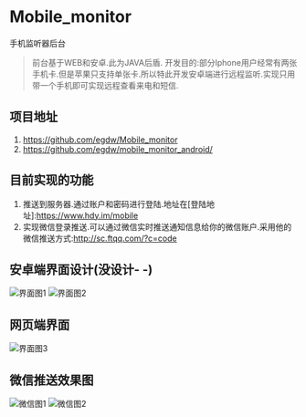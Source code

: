 # Mobile_monitor
手机监听器后台

> 前台基于WEB和安卓.此为JAVA后盾.
> 开发目的:部分Iphone用户经常有两张手机卡.但是苹果只支持单张卡.所以特此开发安卓端进行远程监听.实现只用带一个手机即可实现远程查看来电和短信.

## 项目地址
1. https://github.com/egdw/Mobile_monitor
2. https://github.com/egdw/mobile_monitor_android/

## 目前实现的功能
1. 推送到服务器.通过账户和密码进行登陆.地址在[登陆地址]:https://www.hdy.im/mobile
2. 实现微信登录推送.可以通过微信实时推送通知信息给你的微信账户.采用他的微信推送方式:http://sc.ftqq.com/?c=code

## 安卓端界面设计(没设计- -)
![界面图1](https://github.com/egdw/temp_pic_upload/blob/master/61ED7D61F5B83D9BB6790B85C787C6AE.png?raw=true)
![界面图2](https://github.com/egdw/temp_pic_upload/blob/master/89B36B9165CE31B1E944658BBAB8D3B3.png?raw=true)

## 网页端界面
![界面图3](https://github.com/egdw/temp_pic_upload/blob/master/16BA5965-2525-4E6F-9922-03D120737413.png?raw=true)

## 微信推送效果图
![微信图1](https://github.com/egdw/temp_pic_upload/blob/master/353DF1E0E25623A8BF6D2416C3A9C8DD.jpg?raw=true)
![微信图2](https://github.com/egdw/temp_pic_upload/blob/master/51F0D251CD73DE1BFB04B7F3A9AAA61D.jpg?raw=true)
